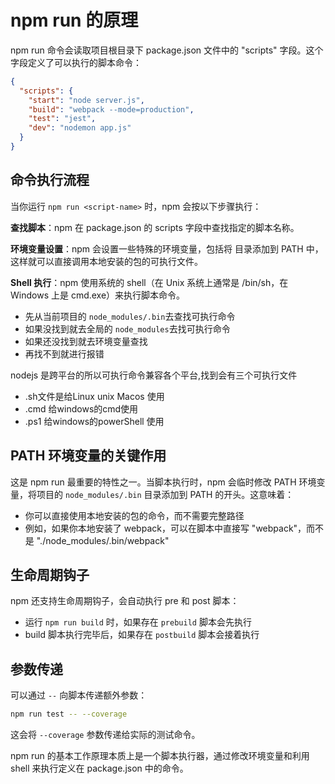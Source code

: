 
# npm run 的原理

npm run 命令会读取项目根目录下 package.json 文件中的 "scripts" 字段。这个字段定义了可以执行的脚本命令：

```json
{
  "scripts": {
    "start": "node server.js",
    "build": "webpack --mode=production",
    "test": "jest",
    "dev": "nodemon app.js"
  }
}
```

## 命令执行流程

当你运行 `npm run <script-name>` 时，npm 会按以下步骤执行：

**查找脚本**：npm 在 package.json 的 scripts 字段中查找指定的脚本名称。


**环境变量设置**：npm 会设置一些特殊的环境变量，包括将 目录添加到 PATH 中，这样就可以直接调用本地安装的包的可执行文件。

**Shell 执行**：npm 使用系统的 shell（在 Unix 系统上通常是 /bin/sh，在 Windows 上是 cmd.exe）来执行脚本命令。

-   先从当前项目的 `node_modules/.bin`去查找可执行命令
-   如果没找到就去全局的 `node_modules`去找可执行命令
-   如果还没找到就去环境变量查找
-   再找不到就进行报错

nodejs 是跨平台的所以可执行命令兼容各个平台,找到会有三个可执行文件

- .sh文件是给Linux unix Macos 使用
- .cmd 给windows的cmd使用
- .ps1 给windows的powerShell 使用

## PATH 环境变量的关键作用

这是 npm run 最重要的特性之一。当脚本执行时，npm 会临时修改 PATH 环境变量，将项目的 `node_modules/.bin` 目录添加到 PATH 的开头。这意味着：

- 你可以直接使用本地安装的包的命令，而不需要完整路径
- 例如，如果你本地安装了 webpack，可以在脚本中直接写 "webpack"，而不是 "./node_modules/.bin/webpack"

## 生命周期钩子

npm 还支持生命周期钩子，会自动执行 pre 和 post 脚本：

- 运行 `npm run build` 时，如果存在 `prebuild` 脚本会先执行
- build 脚本执行完毕后，如果存在 `postbuild` 脚本会接着执行

## 参数传递

可以通过 `--` 向脚本传递额外参数：

```bash
npm run test -- --coverage
```

这会将 `--coverage` 参数传递给实际的测试命令。

npm run 的基本工作原理本质上是一个脚本执行器，通过修改环境变量和利用 shell 来执行定义在 package.json 中的命令。